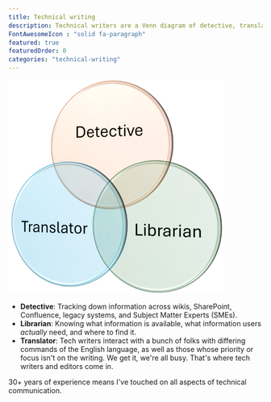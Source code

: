 ```yaml
---
title: Technical writing
description: Technical writers are a Venn diagram of detective, translator, and librarian.
FontAwesomeIcon : "solid fa-paragraph"
featured: true
featuredOrder: 0
categories: "technical-writing"
---
```

![Venn diagram](/assets/images/tech-writer-venn.png)

- **Detective**: Tracking down information across wikis, SharePoint, Confluence, legacy systems, and Subject Matter Experts (SMEs).
- **Librarian**: Knowing what information is available, what information users *actually* need, and where to find it.
- **Translator**: Tech writers interact with a bunch of folks with differing commands of the English language, as well as those whose priority or focus isn't on the writing. We get it, we're all busy. That's where tech writers and editors come in.

30+ years of experience means I've touched on all aspects of technical communication.

